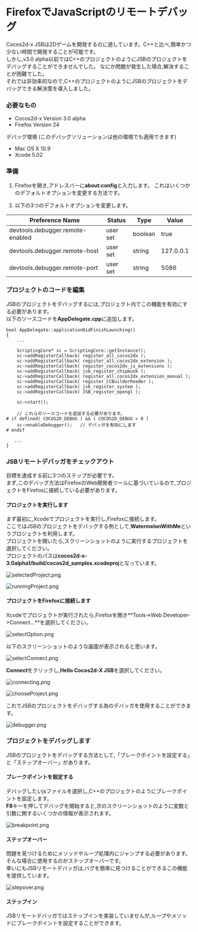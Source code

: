 FirefoxでJavaScriptのリモートデバッグ 
======================================

Cocos2d-x JSBは2Dゲームを開発するのに適しています。C++と比べ,簡単かつ少ない時間で開発することが可能です。  
しかし,v3.0 alpha以前ではC++のプロジェクトのようにJSBのプロジェクトをデバッグすることができませんでした。 なにか問題が発生した場合,解決することが困難でした。  
それでは非効率的なので,C++のプロジェクトのようにJSBのプロジェクトをデバッグできる解決策を導入しました。

### 必要なもの

* Cocos2d-x Version 3.0 alpha
* Firefox Version 24

デバッグ環境 (このデバッグソリューションは他の環境でも適用できます)

* Mac OS X 10.9
* Xcode 5.02

### 準備

1. Firefoxを開き,アドレスバーに**about:config**と入力します。 これはいくつかのデフォルトオプションを変更する方法です。

2. 以下の3つのデフォルトオプションを変更します。

Preference Name                  | Status   | Type    | Value 
---------------------------------|----------|---------|-------
devtools.debugger.remote-enabled | user set | boolean | true
devtools.debugger.remote-host    | user set | string  | 127.0.0.1
devtools.debugger.remote-port    | user set | string  | 5086

### プロジェクトのコードを編集

JSBのプロジェクトをデバッグするには,プロジェクト内でこの機能を有効にする必要があります。  
以下のソースコードを**AppDelegate.cpp**に追加します。

```
bool AppDelegate::applicationDidFinishLaunching()
{
    ...
    
    ScriptingCore* sc = ScriptingCore::getInstance();
    sc->addRegisterCallback( register_all_cocos2dx );
    sc->addRegisterCallback( register_all_cocos2dx_extension );
    sc->addRegisterCallback( register_cocos2dx_js_extensions );
    sc->addRegisterCallback( jsb_register_chipmunk );
    sc->addRegisterCallback( register_all_cocos2dx_extension_manual );
    sc->addRegisterCallback( register_CCBuilderReader );
    sc->addRegisterCallback( jsb_register_system );
    sc->addRegisterCallback( JSB_register_opengl );
    
    sc->start();
    
    // これらのソースコードを追加する必要があります。
# if defined( COCOS2D_DEBUG ) && ( COCOS2D_DEBUG > 0 )
    sc->enableDebugger();   // デバッガを有効にします
# endif

   ...
}
```

### JSBリモートデバッガをチェックアウト

目標を達成する前に3つのステップが必要です。  
まず,このデバッグ方法はFirefoxのWeb開発者ツールに基づいているので,プロジェクトをFirefoxに接続している必要があります。

#### プロジェクトを実行します

まず最初に,Xcodeでプロジェクトを実行し,Firefoxに接続します。  
ここではJSBのプロジェクトをデバッグする例として,**WatermelonWithMe**というプロジェクトを利用します。  
プロジェクトを開いたら,スクリーンショットのように実行するプロジェクトを選択してください。  
プロジェクトのパスは**cocos2d-x-3.0alpha1/build/cocos2d_samples.xcodeproj**となっています。

![selectedProject.png](res/selectedProject.png)

![runningProject.png](res/runningProject.png)


#### プロジェクトをFirefoxに接続します

Xcodeでプロジェクトが実行されたら,Firefoxを開き**Tools->Web Developer->Connect...**を選択してください。

![selectOption.png](res/selectOption.png)

以下のスクリーンショットのような画面が表示されると思います。

![selectConnect.png](res/selectConnect.png)

**Connect**をクリックし,**Hello Cocos2d-X JSB**を選択してください。

![connecting.png](res/connecting.png)

![chooseProject.png](res/chooseProject.png)

これでJSBのプロジェクトをデバッグする為のデバッガを使用することができます。

![debugger.png](res/debugger.png)

### プロジェクトをデバッグします

JSBのプロジェクトをデバッグする方法として,「ブレークポイントを設定する」と「ステップオーバー」があります。

#### ブレークポイントを設定する

デバッグしたいjsファイルを選択し,C++のプロジェクトのようにブレークポイントを設定します。  
**F8**キーを押してデバッグを開始すると,次のスクリーンショットのように変数と引数に関するいくつかの情報が表示されます。

![breakpoint.png](res/breakpoint.png)

#### ステップオーバー

問題を見つけるためにメソッドやループ処理内にジャンプする必要があります。そんな場合に使用するのがステップオーバーです。  
幸いにもJSBリモートデバッガは,バグを簡単に見つけることができるこの機能を提供しています。

![stepover.png](res/stepover.png)

#### ステップイン

JSBリモートデバッガではステップインを実装していませんが,ループやメソッドにブレークポイントを設定することができます。